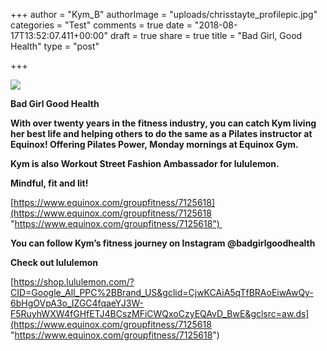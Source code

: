+++
author = "Kym_B"
authorImage = "uploads/chrisstayte_profilepic.jpg"
categories = "Test"
comments = true
date = "2018-08-17T13:52:07.411+00:00"
draft = true
share = true
title = "Bad Girl, Good Health"
type = "post"

+++

![](/uploads/badgirlgoodhealth.PNG)

**Bad Girl Good Health** 

**With over twenty years in the fitness industry, you can catch Kym living her best life and helping others to do the same as a Pilates instructor at Equinox! Offering Pilates Power, Monday mornings at Equinox Gym.** 

**Kym is also Workout Street Fashion Ambassador for lululemon.**  

**Mindful, fit and lit!** 

[https://www.equinox.com/groupfitness/7125618](https://www.equinox.com/groupfitness/7125618 "https://www.equinox.com/groupfitness/7125618") 

**You can follow Kym’s fitness journey on Instagram @badgirlgoodhealth** 

**Check out lululemon** 

[https://shop.lululemon.com/?CID=Google_All_PPC%2BBrand_US&gclid=CjwKCAiA5qTfBRAoEiwAwQy-6bHgOVpA3o_IZGC4fqaeYJ3W-F5RuyhWXW4fGHfETJ4BCszMFiCWQxoCzyEQAvD_BwE&gclsrc=aw.ds](https://www.equinox.com/groupfitness/7125618 "https://www.equinox.com/groupfitness/7125618")